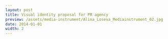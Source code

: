 ```yaml
---
layout: post
title: Visual identity proposal for PR agency
preview: /assets/media-instrument/Alina_Loseva_Mediainstrument_02.jpg
date: 2014-01-01
width: 2
---
```

